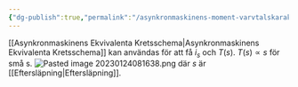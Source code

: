 ```yaml
---
{"dg-publish":true,"permalink":"/asynkronmaskinens-moment-varvtalskarakteristik/","tags":["elenergiteknik"]}
---
```


[[Asynkronmaskinens Ekvivalenta Kretsschema\|Asynkronmaskinens Ekvivalenta Kretsschema]] kan användas för att få $i_s$ och $T(s)$. $T(s) \propto s$ för små s.
![Pasted image 20230124081638.png](/img/user/images/Pasted%20image%2020230124081638.png)
där $s$ är [[Eftersläpning\|Eftersläpning]].

